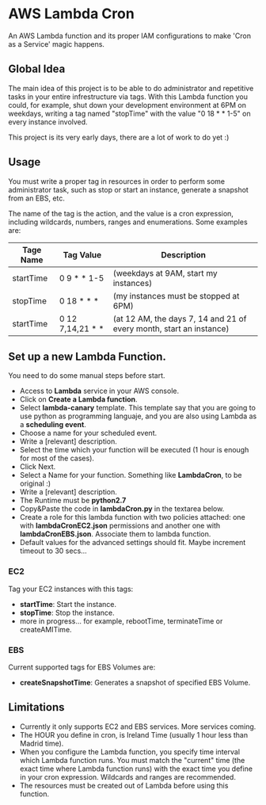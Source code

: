 # AWS Lambda Cron

An AWS Lambda function and its proper IAM configurations to make 'Cron as a Service' magic happens.

## Global Idea

The main idea of this project is to be able to do administrator and repetitive tasks in your entire infrestructure via tags. With this Lambda function you could, for example, shut down your development environment at 6PM on weekdays, writing a tag named "stopTime" with the value "0 18 * * 1-5" on every instance involved.

This project is its very early days, there are a lot of work to do yet :)

## Usage

You must write a proper tag in resources in order to perform some administrator task, such as stop or start an instance, generate a snapshot from an EBS, etc.

The name of the tag is the action, and the value is a cron expression, including wildcards, numbers, ranges and enumerations. Some examples are:

Tage Name | Tag Value | Description
---- | ---- | ---
startTime | 0 9 * * 1-5 | (weekdays at 9AM, start my instances)
stopTime | 0 18 * * * |  (my instances must be stopped at 6PM)
startTime | 0 12 7,14,21 * * | (at 12 AM, the days 7, 14 and 21 of every month, start an instance)

## Set up a new Lambda Function.

You need to do some manual steps before start.

- Access to **Lambda** service in your AWS console.
- Click on **Create a Lambda function**.
- Select **lambda-canary** template. This template say that you are going to use python as programming languaje, and you are also using Lambda as a **scheduling event**.
- Choose a name for your scheduled event.
- Write a [relevant] description.
- Select the time which your function will be executed (1 hour is enough for most of the cases).
- Click Next.
- Select a Name for your function. Something like **LambdaCron**, to be original :)
- Write a [relevant] description.
- The Runtime must be **python2.7**
- Copy&Paste the code in **lambdaCron.py** in the textarea below.
- Create a role for this lambda function with two policies attached: one with **lambdaCronEC2.json** permissions and another one with **lambdaCronEBS.json**. Associate them to lambda function.
- Default values for the advanced settings should fit. Maybe increment timeout to 30 secs...

### EC2

Tag your EC2 instances with this tags:

- **startTime**: Start the instance.
- **stopTime**: Stop the instance.
- more in progress... for example, rebootTime, terminateTime or createAMITime.

### EBS

Current supported tags for EBS Volumes are:

- **createSnapshotTime**: Generates a snapshot of specified EBS Volume.

## Limitations

- Currently it only supports EC2 and EBS services. More services coming.
- The HOUR you define in cron, is Ireland Time (usually 1 hour less than Madrid time).
- When you configure the Lambda function, you specify time interval which Lambda function runs. You must match the "current" time (the exact time where Lambda function runs) with the exact time you define in your cron expression. Wildcards and ranges are recommended.
- The resources must be created out of Lambda before using this function.